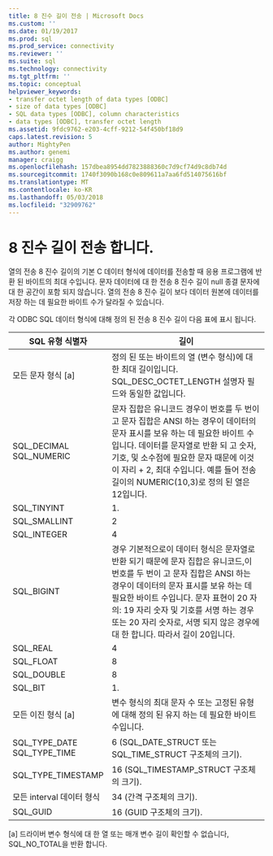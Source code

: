 ```yaml
---
title: 8 진수 길이 전송 | Microsoft Docs
ms.custom: ''
ms.date: 01/19/2017
ms.prod: sql
ms.prod_service: connectivity
ms.reviewer: ''
ms.suite: sql
ms.technology: connectivity
ms.tgt_pltfrm: ''
ms.topic: conceptual
helpviewer_keywords:
- transfer octet length of data types [ODBC]
- size of data types [ODBC]
- SQL data types [ODBC], column characteristics
- data types [ODBC], transfer octet length
ms.assetid: 9fdc9762-e203-4cff-9212-54f450bf18d9
caps.latest.revision: 5
author: MightyPen
ms.author: genemi
manager: craigg
ms.openlocfilehash: 157dbea8954dd7823888360c7d9cf74d9c8db74d
ms.sourcegitcommit: 1740f3090b168c0e809611a7aa6fd514075616bf
ms.translationtype: MT
ms.contentlocale: ko-KR
ms.lasthandoff: 05/03/2018
ms.locfileid: "32909762"
---
```

# <a name="transfer-octet-length"></a>8 진수 길이 전송 합니다.
열의 전송 8 진수 길이의 기본 C 데이터 형식에 데이터를 전송할 때 응용 프로그램에 반환 된 바이트의 최대 수입니다. 문자 데이터에 대 한 전송 8 진수 길이 null 종결 문자에 대 한 공간이 포함 되지 않습니다. 열의 전송 8 진수 길이 보다 데이터 원본에 데이터를 저장 하는 데 필요한 바이트 수가 달라질 수 있습니다.  
  
 각 ODBC SQL 데이터 형식에 대해 정의 된 전송 8 진수 길이 다음 표에 표시 됩니다.  
  
|SQL 유형 식별자|길이|  
|-------------------------|------------|  
|모든 문자 형식 [a]|정의 된 또는 바이트의 열 (변수 형식)에 대 한 최대 길이입니다. SQL_DESC_OCTET_LENGTH 설명자 필드와 동일한 값입니다.|  
|SQL_DECIMAL<br />SQL_NUMERIC|문자 집합은 유니코드 경우이 번호를 두 번이 고 문자 집합은 ANSI 하는 경우이 데이터의 문자 표시를 보유 하는 데 필요한 바이트 수입니다. 데이터를 문자열로 반환 되 고 숫자, 기호, 및 소수점에 필요한 문자 때문에 이것이 자리 + 2, 최대 수입니다. 예를 들어 전송 길이의 NUMERIC(10,3)로 정의 된 열은 12입니다.|  
|SQL_TINYINT|1.|  
|SQL_SMALLINT|2|  
|SQL_INTEGER|4|  
|SQL_BIGINT|경우 기본적으로이 데이터 형식은 문자열로 반환 되기 때문에 문자 집합은 유니코드,이 번호를 두 번이 고 문자 집합은 ANSI 하는 경우이 데이터의 문자 표시를 보유 하는 데 필요한 바이트 수입니다. 문자 표현이 20 자의: 19 자리 숫자 및 기호를 서명 하는 경우 또는 20 자리 숫자로, 서명 되지 않은 경우에 대 한 합니다. 따라서 길이 20입니다.|  
|SQL_REAL|4|  
|SQL_FLOAT|8|  
|SQL_DOUBLE|8|  
|SQL_BIT|1.|  
|모든 이진 형식 [a]|변수 형식의 최대 문자 수 또는 고정된 유형에 대해 정의 된 유지 하는 데 필요한 바이트 수입니다.|  
|SQL_TYPE_DATE<br />SQL_TYPE_TIME|6 (SQL_DATE_STRUCT 또는 SQL_TIME_STRUCT 구조체의 크기).|  
|SQL_TYPE_TIMESTAMP|16 (SQL_TIMESTAMP_STRUCT 구조체의 크기).|  
|모든 interval 데이터 형식|34 (간격 구조체의 크기).|  
|SQL_GUID|16 (GUID 구조체의 크기).|  
  
 [a] 드라이버 변수 형식에 대 한 열 또는 매개 변수 길이 확인할 수 없습니다, SQL_NO_TOTAL을 반환 합니다.
